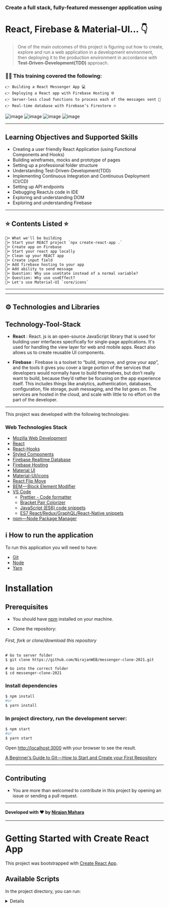 ### Create a full stack, fully-featured messenger application using

# React, Firebase & Material-UI... 👇

> One of the main outcomes of this project is figuring out how to create, explore and run a web application in a development environment, then deploying it to the production environment in accordance with **Test-Driven-Development(TDD)** approach.

### 👨‍🎓 This training covered the following:

    👉 Building a React Messenger App 💻
    👉 Deploying a React app with Firebase Hosting 🌐
    👉 Server-less cloud functions to process each of the messages sent 🚀
    👉 Real-time database with Firebase’s Firestore 🔥
![image](https://user-images.githubusercontent.com/69881638/125182712-14311280-e230-11eb-981d-7321b5f10709.png)
![image](https://user-images.githubusercontent.com/69881638/125182733-3e82d000-e230-11eb-842a-fe855ae04440.png)
![image](https://user-images.githubusercontent.com/69881638/125182746-5e19f880-e230-11eb-99b7-1e70ddce0ada.png)
![image](https://user-images.githubusercontent.com/69881638/125182794-ac2efc00-e230-11eb-9220-ed42cd86dd3a.png)

---

## Learning Objectives and Supported Skills

- Creating a user friendly React Application (using Functional Components and Hooks)
- Building wireframes, mocks and prototype of pages
- Setting up a professional folder structure
- Understanding Test-Driven-Development(TDD)
- Implementing Continuous Integration and Continuous Deployment (CI/CD)
- Setting up API endpoints
- Debugging ReactJs code in IDE
- Exploring and understanding DOM
- Exploring and understanding Firebase

---

## ⭐️ Contents Listed ⭐️

    🚀⌨️ What we'll be building
    🚀⌨️ Start your REACT project `npx create-react-app .`
    🚀⌨️ Create app on Firebase
    🚀⌨️ Start your react app locally
    🚀⌨️ Clean up your REACT app
    🚀⌨️ Create input field
    🚀⌨️ Add firebase hosting to your app
    🚀⌨️ Add ability to send message
    🚀⌨️ Question: Why use useState instead of a normal variable?
    🚀⌨️ Question: Why use useEffect?
    🚀⌨️ Let's use Material-UI `core/icons`

---

---

## ⚙ Technologies and Libraries

## Technology-Tool-Stack

- **React** : React. js is an open-source JavaScript library that is used for building user interfaces specifically for single-page applications. It's used for handling the view layer for web and mobile apps. React also allows us to create reusable UI components.

- **Firebase** : Firebase is a toolset to “build, improve, and grow your app”, and the tools it gives you cover a large portion of the services that developers would normally have to build themselves, but don’t really want to build, because they’d rather be focusing on the app experience itself. This includes things like analytics, authentication, databases, configuration, file storage, push messaging, and the list goes on. The services are hosted in the cloud, and scale with little to no effort on the part of the developer.

---

This project was developed with the following technologies:

### Web Technologies Stack

- [Mozilla Web Development](https://developer.mozilla.org/en-US/docs/Learn)
- [React](https://reactjs.org/)
- [React-Hooks](https://reactjs.org/docs/hooks-intro.html)
- [Styled Components](https://styled-components.com/)
- [Firebase Realtime Database](https://firebase.google.com/)
- [Firebase Hosting](https://firebase.google.com/)
- [Material UI](https://material-ui.com/)
- [Material-UI/icons](https://material-ui.com/components/icons/)
- [React Flip Move](https://github.com/joshwcomeau/react-flip-move)
- [BEM — Block Element Modifier](https://en.bem.info/methodology/)
- [VS Code](https://code.visualstudio.com/)
  - [Prettier - Code formatter](https://marketplace.visualstudio.com/items?itemName=esbenp.prettier-vscode)
  - [Bracket Pair Colorizer](https://marketplace.visualstudio.com/items?itemName=CoenraadS.bracket-pair-colorizer)
  - [JavaScript (ES6) code snippets](https://marketplace.visualstudio.com/items?itemName=xabikos.JavaScriptSnippets)
  - [ES7 React/Redux/GraphQL/React-Native snippets](https://marketplace.visualstudio.com/items?itemName=dsznajder.es7-react-js-snippets)
- [npm— Node Package Manager](https://www.npmjs.com/)

## ℹ How to run the application

To run this application you will need to have:

- [Git](https://git-scm.com)
- [Node](https://nodejs.org/)
- [Yarn](https://yarnpkg.com/)

# Installation

## Prerequisites

- You should have [npm](https://nodejs.org/en/download/) installed on your machine.

- Clone the repository:

###### First, fork or clone/download this repository

```
# Go to server folder
$ git clone https://github.com/NirajanWEB/messenger-clone-2021.git

# Go into the correct folder
$ cd messenger-clone-2021
```

### Install dependencies

```bash
$ npm install
#or
$ yarn install
```

### In project directory, run the development server:

```bash
$ npm start
#or
$ yarn start
```

Open [http://localhost:3000](http://localhost:3000) with your browser to see the result.

[A Beginner’s Guide to Git — How to Start and Create your First Repository](https://www.freecodecamp.org/news/a-beginners-guide-to-git-how-to-create-your-first-github-project-c3ff53f56861/)

---

## Contributing

- You are more than welcomed to contribute in this project by opening an issue or sending a pull request.

---

#### Developed with ❤️ by [Nirajan Mahara](https://www.linkedin.com/in/nirajanmahara/)

---

# Getting Started with Create React App

This project was bootstrapped with [Create React App](https://github.com/facebook/create-react-app).

## Available Scripts

In the project directory, you can run:

<details>

### `yarn start`

Runs the app in the development mode.\
Open [http://localhost:3000](http://localhost:3000) to view it in the browser.

The page will reload if you make edits.\
You will also see any lint errors in the console.

### `yarn test`

Launches the test runner in the interactive watch mode.\
See the section about [running tests](https://facebook.github.io/create-react-app/docs/running-tests) for more information.

### `yarn build`

Builds the app for production to the `build` folder.\
It correctly bundles React in production mode and optimizes the build for the best performance.

The build is minified and the filenames include the hashes.\
Your app is ready to be deployed!

See the section about [deployment](https://facebook.github.io/create-react-app/docs/deployment) for more information.

### `yarn eject`

**Note: this is a one-way operation. Once you `eject`, you can’t go back!**

If you aren’t satisfied with the build tool and configuration choices, you can `eject` at any time. This command will remove the single build dependency from your project.

Instead, it will copy all the configuration files and the transitive dependencies (webpack, Babel, ESLint, etc) right into your project so you have full control over them. All of the commands except `eject` will still work, but they will point to the copied scripts so you can tweak them. At this point you’re on your own.

You don’t have to ever use `eject`. The curated feature set is suitable for small and middle deployments, and you shouldn’t feel obligated to use this feature. However we understand that this tool wouldn’t be useful if you couldn’t customize it when you are ready for it.

## Learn More

You can learn more in the [Create React App documentation](https://facebook.github.io/create-react-app/docs/getting-started).

To learn React, check out the [React documentation](https://reactjs.org/).

### Code Splitting

This section has moved here: [https://facebook.github.io/create-react-app/docs/code-splitting](https://facebook.github.io/create-react-app/docs/code-splitting)

### Analyzing the Bundle Size

This section has moved here: [https://facebook.github.io/create-react-app/docs/analyzing-the-bundle-size](https://facebook.github.io/create-react-app/docs/analyzing-the-bundle-size)

### Making a Progressive Web App

This section has moved here: [https://facebook.github.io/create-react-app/docs/making-a-progressive-web-app](https://facebook.github.io/create-react-app/docs/making-a-progressive-web-app)

### Advanced Configuration

This section has moved here: [https://facebook.github.io/create-react-app/docs/advanced-configuration](https://facebook.github.io/create-react-app/docs/advanced-configuration)

### Deployment

This section has moved here: [https://facebook.github.io/create-react-app/docs/deployment](https://facebook.github.io/create-react-app/docs/deployment)

### `yarn build` fails to minify

This section has moved here: [https://facebook.github.io/create-react-app/docs/troubleshooting#npm-run-build-fails-to-minify](https://facebook.github.io/create-react-app/docs/troubleshooting#npm-run-build-fails-to-minify)

</details>
